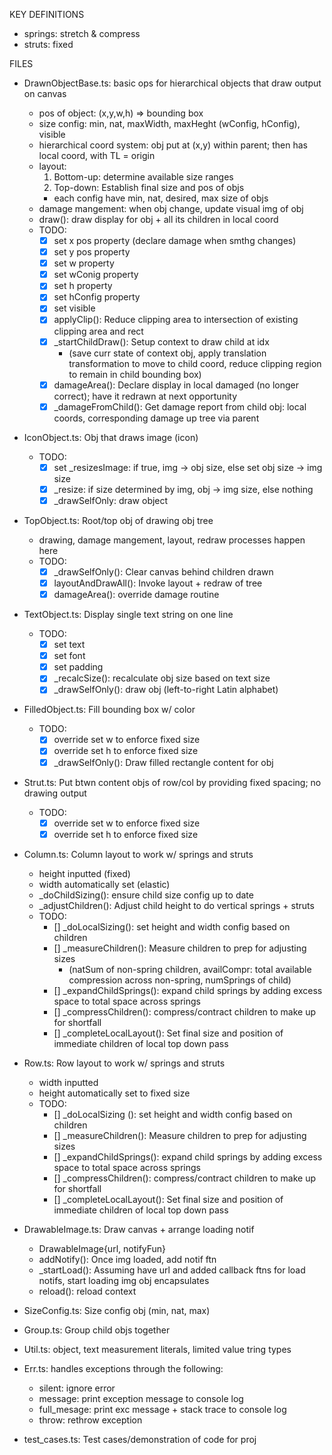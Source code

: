
KEY DEFINITIONS
- springs: stretch & compress
- struts: fixed

FILES
- DrawnObjectBase.ts: basic ops for hierarchical objects that draw output on canvas
    - pos of object: (x,y,w,h) => bounding box
    - size config: min, nat, maxWidth, maxHeght (wConfig, hConfig), visible
    - hierarchical coord system: obj put at (x,y) within parent; then has local coord, with TL = origin
    - layout: 
        1. Bottom-up: determine available size ranges
        2. Top-down: Establish final size and pos of objs
        - each config have min, nat, desired, max size of objs
    - damage mangement: when obj change, update visual img of obj 
    - draw(): draw display for obj + all its children in local coord
    - TODO: 
        - [x] set x pos property (declare damage when smthg changes)
        - [x] set y pos property
        - [x] set w property
        - [x] set wConig property 
        - [x] set h property 
        - [x] set hConfig property
        - [x] set visible 
        - [x] applyClip(): Reduce clipping area to intersection of existing clipping area and rect 
        - [x] _startChildDraw(): Setup context to draw child at idx 
            - (save curr state of context obj, apply translation transformation to move to child coord, reduce clipping region to remain in child bounding box)
        - [x] damageArea(): Declare display in local damaged (no longer correct); have it redrawn at next opportunity
        - [x] _damageFromChild(): Get damage report from child obj: local coords, corresponding damage up tree via parent

- IconObject.ts: Obj that draws image (icon)
    - TODO:
        - [x] set _resizesImage: if true, img -> obj size, else set obj size -> img size
        - [x] _resize: if size determined by img, obj -> img size, else nothing
        - [x] _drawSelfOnly: draw object 

- TopObject.ts: Root/top obj of drawing obj tree
    - drawing, damage mangement, layout, redraw processes happen here
    - TODO: 
        - [x] _drawSelfOnly(): Clear canvas behind children drawn 
        - [x] layoutAndDrawAll(): Invoke layout + redraw of tree
        - [x] damageArea(): override damage routine

- TextObject.ts: Display single text string on one line
    - TODO: 
        - [x] set text 
        - [x] set font 
        - [x] set padding 
        - [x] _recalcSize(): recalculate obj size based on text size
        - [x] _drawSelfOnly(): draw obj (left-to-right Latin alphabet)

- FilledObject.ts: Fill bounding box w/ color
    - TODO: 
        - [x] override set w to enforce fixed size
        - [x] override set h to enforce fixed size
        - [x] _drawSelfOnly(): Draw filled rectangle content for obj 

- Strut.ts: Put btwn content objs of row/col by providing fixed spacing; no drawing output
    - TODO: 
        - [x] override set w to enforce fixed size
        - [x] override set h to enforce fixed size

- Column.ts: Column layout to work w/ springs and struts
    - height inputted (fixed)
    - width automatically set (elastic)
    - _doChildSizing(): ensure child size config up to date
    - _adjustChildren(): Adjust child height to do vertical springs + struts
    - TODO: 
        - [] _doLocalSizing(): set height and width config based on children
        - [] _measureChildren(): Measure children to prep for adjusting sizes 
            - (natSum of non-spring children, availCompr: total available compression across non-spring, numSprings of child)
        - [] _expandChildSprings(): expand child springs by adding excess space to total space across springs
        - [] _compressChildren(): compress/contract children to make up for shortfall
        - [] _completeLocalLayout(): Set final size and position of immediate children of local top down pass

- Row.ts: Row layout to work w/ springs and struts
    - width inputted 
    - height automatically set to fixed size
    - TODO:
        - [] _doLocalSizing (): set height and width config based on children 
        - [] _measureChildren(): Measure children to prep for adjusting sizes 
        - [] _expandChildSprings(): expand child springs by adding excess space to total space across springs
        - [] _compressChildren(): compress/contract children to make up for shortfall
        - [] _completeLocalLayout(): Set final size and position of immediate children of local top down pass

- DrawableImage.ts: Draw canvas + arrange loading notif
    - DrawableImage{url, notifyFun}
    - addNotify(): Once img loaded, add notif ftn 
    - _startLoad(): Assuming have url and added callback ftns for load notifs, start loading img obj encapsulates
    - reload(): reload context 

- SizeConfig.ts: Size config obj (min, nat, max)

- Group.ts: Group child objs together

- Util.ts: object, text measurement literals, limited value tring types 

- Err.ts: handles exceptions through the following:
    - silent: ignore error
    - message: print exception message to console log
    - full_mesage: print exc message + stack trace to console log
    - throw: rethrow exception 

- test_cases.ts: Test cases/demonstration of code for proj
